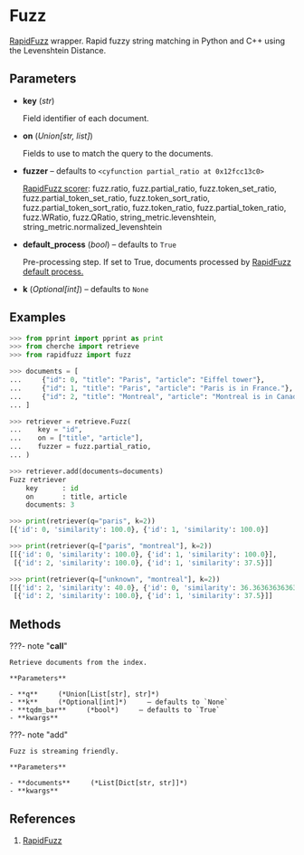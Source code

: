# Fuzz

[RapidFuzz](https://github.com/maxbachmann/RapidFuzz) wrapper. Rapid fuzzy string matching in Python and C++ using the Levenshtein Distance.



## Parameters

- **key** (*str*)

    Field identifier of each document.

- **on** (*Union[str, list]*)

    Fields to use to match the query to the documents.

- **fuzzer** – defaults to `<cyfunction partial_ratio at 0x12fcc13c0>`

    [RapidFuzz scorer](https://maxbachmann.github.io/RapidFuzz/Usage/fuzz.html): fuzz.ratio, fuzz.partial_ratio, fuzz.token_set_ratio, fuzz.partial_token_set_ratio, fuzz.token_sort_ratio, fuzz.partial_token_sort_ratio, fuzz.token_ratio, fuzz.partial_token_ratio, fuzz.WRatio, fuzz.QRatio, string_metric.levenshtein, string_metric.normalized_levenshtein

- **default_process** (*bool*) – defaults to `True`

    Pre-processing step. If set to True, documents processed by [RapidFuzz default process.](https://maxbachmann.github.io/RapidFuzz/Usage/utils.html)

- **k** (*Optional[int]*) – defaults to `None`



## Examples

```python
>>> from pprint import pprint as print
>>> from cherche import retrieve
>>> from rapidfuzz import fuzz

>>> documents = [
...     {"id": 0, "title": "Paris", "article": "Eiffel tower"},
...     {"id": 1, "title": "Paris", "article": "Paris is in France."},
...     {"id": 2, "title": "Montreal", "article": "Montreal is in Canada."},
... ]

>>> retriever = retrieve.Fuzz(
...    key = "id",
...    on = ["title", "article"],
...    fuzzer = fuzz.partial_ratio,
... )

>>> retriever.add(documents=documents)
Fuzz retriever
    key      : id
    on       : title, article
    documents: 3

>>> print(retriever(q="paris", k=2))
[{'id': 0, 'similarity': 100.0}, {'id': 1, 'similarity': 100.0}]

>>> print(retriever(q=["paris", "montreal"], k=2))
[[{'id': 0, 'similarity': 100.0}, {'id': 1, 'similarity': 100.0}],
 [{'id': 2, 'similarity': 100.0}, {'id': 1, 'similarity': 37.5}]]

>>> print(retriever(q=["unknown", "montreal"], k=2))
[[{'id': 2, 'similarity': 40.0}, {'id': 0, 'similarity': 36.36363636363637}],
 [{'id': 2, 'similarity': 100.0}, {'id': 1, 'similarity': 37.5}]]
```

## Methods

???- note "__call__"

    Retrieve documents from the index.

    **Parameters**

    - **q**     (*Union[List[str], str]*)    
    - **k**     (*Optional[int]*)     – defaults to `None`    
    - **tqdm_bar**     (*bool*)     – defaults to `True`    
    - **kwargs**    
    
???- note "add"

    Fuzz is streaming friendly.

    **Parameters**

    - **documents**     (*List[Dict[str, str]]*)    
    - **kwargs**    
    
## References

1. [RapidFuzz](https://github.com/maxbachmann/RapidFuzz)

